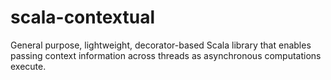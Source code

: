 # scala-contextual
General purpose, lightweight, decorator-based Scala library that enables passing context information across threads as asynchronous computations execute.
